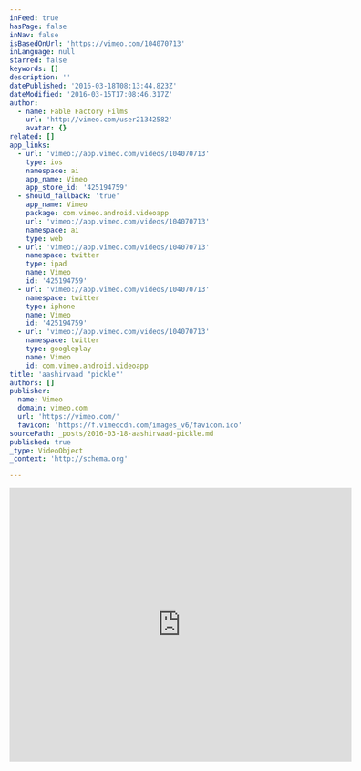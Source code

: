 ```yaml
---
inFeed: true
hasPage: false
inNav: false
isBasedOnUrl: 'https://vimeo.com/104070713'
inLanguage: null
starred: false
keywords: []
description: ''
datePublished: '2016-03-18T08:13:44.823Z'
dateModified: '2016-03-15T17:08:46.317Z'
author:
  - name: Fable Factory Films
    url: 'http://vimeo.com/user21342582'
    avatar: {}
related: []
app_links:
  - url: 'vimeo://app.vimeo.com/videos/104070713'
    type: ios
    namespace: ai
    app_name: Vimeo
    app_store_id: '425194759'
  - should_fallback: 'true'
    app_name: Vimeo
    package: com.vimeo.android.videoapp
    url: 'vimeo://app.vimeo.com/videos/104070713'
    namespace: ai
    type: web
  - url: 'vimeo://app.vimeo.com/videos/104070713'
    namespace: twitter
    type: ipad
    name: Vimeo
    id: '425194759'
  - url: 'vimeo://app.vimeo.com/videos/104070713'
    namespace: twitter
    type: iphone
    name: Vimeo
    id: '425194759'
  - url: 'vimeo://app.vimeo.com/videos/104070713'
    namespace: twitter
    type: googleplay
    name: Vimeo
    id: com.vimeo.android.videoapp
title: 'aashirvaad "pickle"'
authors: []
publisher:
  name: Vimeo
  domain: vimeo.com
  url: 'https://vimeo.com/'
  favicon: 'https://f.vimeocdn.com/images_v6/favicon.ico'
sourcePath: _posts/2016-03-18-aashirvaad-pickle.md
published: true
_type: VideoObject
_context: 'http://schema.org'

---
```

<iframe src="https://cdn.embedly.com/widgets/media.html?src=https%3A%2F%2Fplayer.vimeo.com%2Fvideo%2F104070713&amp;url=https%3A%2F%2Fvimeo.com%2F104070713&amp;image=http%3A%2F%2Fi.vimeocdn.com%2Fvideo%2F486519879_295x166.jpg&amp;key=b7d04c9b404c499eba89ee7072e1c4f7&amp;type=text%2Fhtml&amp;schema=vimeo" width="600" height="480" scrolling="no" frameborder="0" allowfullscreen="allowfullscreen" style=""></iframe>